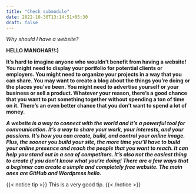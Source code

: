 ```yaml
---
title: "Check submodule"
date: 2022-10-30T13:14:51+05:30
draft: false
---
```

*Why should I have a website?*

**HELLO MANOHAR!!:)**

**It’s hard to imagine anyone who wouldn’t benefit from having a website! You might need to display your portfolio for potential clients or employers. You might need to organize your projects in a way that you can share. You may want to create a blog about the things you’re doing or the places you’ve been. You might need to advertise yourself or your business or sell a product. Whatever your reason, there’s a good chance that you want to put something together without spending a ton of time on it. There’s an even better chance that you don’t want to spend a lot of money.**

***A website is a way to connect with the world and it’s a powerful tool for communication. It’s a way to share your work, your interests, and your passions. It’s how you can create, build, and control your online image. Plus, the sooner you build your site, the more time you’ll have to build your online presence and reach the people that you want to reach. It can help you stand out in a sea of competitors.
It’s also not the easiest thing to create if you don’t know what you’re doing!
There are a few ways that a beginner can create a simple and completely free website. The main ones are GitHub and Wordpress hello.***

{{< notice tip >}}
This is a very good tip.
{{< /notice >}}
